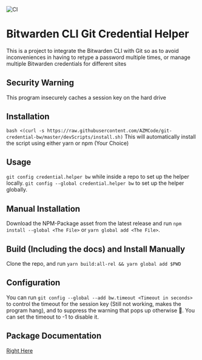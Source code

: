 ![CI](https://github.com/AZMCode/NodeJS-TS-Package-Code-Template/workflows/CI/badge.svg?branch=master)

# Bitwarden CLI Git Credential Helper
This is a project to integrate the Bitwarden CLI with Git so as to avoid inconveniences in having to retype a password multiple times, or manage multiple Bitwarden credentials for different sites

## Security Warning
This program insecurely caches a session key on the hard drive

## Installation
`bash <(curl -s https://raw.githubusercontent.com/AZMCode/git-credential-bw/master/devScripts/install.sh)`
This will automatically install the script using either yarn or npm (Your Choice)

## Usage
`git config credential.helper bw` while inside a repo to set up the helper locally.
`git config --global credential.helper bw` to set up the helper globally.

## Manual Installation
Download the NPM-Package asset from the latest release and run `npm install --global <The File>` or `yarn global add <The File>`.

## Build (Including the docs) and Install Manually
Clone the repo, and run `yarn build:all-rel && yarn global add $PWD`

## Configuration
You can run `git config --global --add bw.timeout <Timeout in seconds>` to control the timeout for the session key (Still not working, makes the program hang), and to suppress the warning that pops up otherwise 😬. You can set the timeout to -1 to disable it.

## Package Documentation
[Right Here](https://azmcode.github.io/git-credential-bw/)
